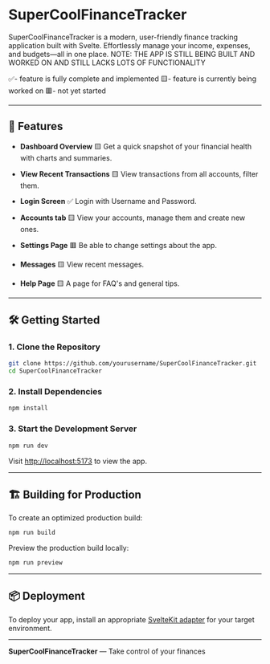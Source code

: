 # SuperCoolFinanceTracker

SuperCoolFinanceTracker is a modern, user-friendly finance tracking application built with Svelte. Effortlessly manage your income, expenses, and budgets—all in one place.
NOTE: THE APP IS STILL BEING BUILT AND WORKED ON AND STILL LACKS LOTS OF FUNCTIONALITY

✅- feature is fully complete and implemented
🟨- feature is currently being worked on
🟥- not yet started

---

## 🚀 Features

-   **Dashboard Overview** 🟨
    Get a quick snapshot of your financial health with charts and summaries.

-   **View Recent Transactions** 🟨
    View transactions from all accounts, filter them.

-   **Login Screen** ✅
    Login with Username and Password.
-   **Accounts tab** 🟨
    View your accounts, manage them and create new ones.

-   **Settings Page** 🟥
    Be able to change settings about the app.

-   **Messages** 🟨
    View recent messages.

-   **Help Page** 🟨
    A page for FAQ's and general tips.

---

## 🛠️ Getting Started

### 1. Clone the Repository

```bash
git clone https://github.com/yourusername/SuperCoolFinanceTracker.git
cd SuperCoolFinanceTracker
```

### 2. Install Dependencies

```bash
npm install
```

### 3. Start the Development Server

```bash
npm run dev
```

Visit [http://localhost:5173](http://localhost:5173) to view the app.

---

## 🏗️ Building for Production

To create an optimized production build:

```bash
npm run build
```

Preview the production build locally:

```bash
npm run preview
```

---

## 📦 Deployment

To deploy your app, install an appropriate [SvelteKit adapter](https://svelte.dev/docs/kit/adapters) for your target environment.

---

**SuperCoolFinanceTracker** — Take control of your finances
